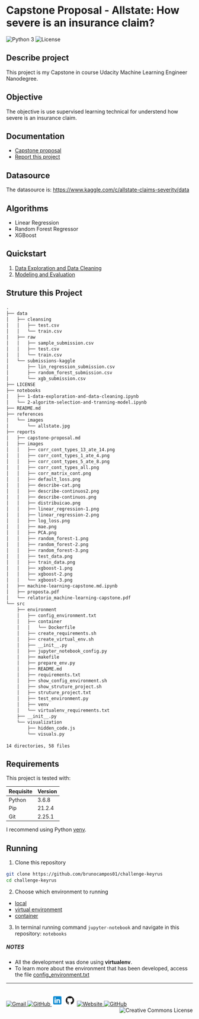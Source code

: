 # Capstone Proposal - Allstate: How severe is an insurance claim?
![Python 3](https://img.shields.io/badge/Python-3-blue.svg)
![License](https://img.shields.io/badge/Code%20License-MIT-blue.svg)

## Describe project
 This project is my Capstone in course Udacity Machine Learning Engineer Nanodegree.

## Objective
The objective is use supervised learning technical for understend how severe is an insurance claim.

## Documentation
- [Capstone proposal](reports/)
- [Report this project](reports/)

## Datasource
The datasource is: https://www.kaggle.com/c/allstate-claims-severity/data

## Algorithms
- Linear Regression
- Random Forest Regressor
- XGBoost

## Quickstart
1. [Data Exploration and Data Cleaning](notebooks/)
2. [Modeling and Evaluation](notebooks/)

## Struture this Project
```
.
├── data
│   ├── cleansing
│   │   ├── test.csv
│   │   └── train.csv
│   ├── raw
│   │   ├── sample_submission.csv
│   │   ├── test.csv
│   │   └── train.csv
│   └── submissions-kaggle
│       ├── lin_regression_submission.csv
│       ├── random_forest_submission.csv
│       └── xgb_submission.csv
├── LICENSE
├── notebooks
│   ├── 1-data-exploration-and-data-cleaning.ipynb
│   └── 2-algoritm-selection-and-tranning-model.ipynb
├── README.md
├── references
│   └── images
│       └── allstate.jpg
├── reports
│   ├── capstone-proposal.md
│   ├── images
│   │   ├── corr_cont_types_13_ate_14.png
│   │   ├── corr_cont_types_1_ate_4.png
│   │   ├── corr_cont_types_5_ate_8.png
│   │   ├── corr_cont_types_all.png
│   │   ├── corr_matrix_cont.png
│   │   ├── default_loss.png
│   │   ├── describe-cat.png
│   │   ├── describe-continuos2.png
│   │   ├── describe-continuos.png
│   │   ├── distribuicao.png
│   │   ├── linear_regression-1.png
│   │   ├── linear_regression-2.png
│   │   ├── log_loss.png
│   │   ├── mae.png
│   │   ├── PCA.png
│   │   ├── random_forest-1.png
│   │   ├── random_forest-2.png
│   │   ├── random_forest-3.png
│   │   ├── test_data.png
│   │   ├── train_data.png
│   │   ├── xgboost-1.png
│   │   ├── xgboost-2.png
│   │   └── xgboost-3.png
│   ├── machine-learning-capstone.md.ipynb
│   ├── proposta.pdf
│   └── relatorio_machine-learning-capstone.pdf
└── src
    ├── environment
    │   ├── config_environment.txt
    │   ├── container
    │   │   └── Dockerfile
    │   ├── create_requirements.sh
    │   ├── create_virtual_env.sh
    │   ├── __init__.py
    │   ├── jupyter_notebook_config.py
    │   ├── makefile
    │   ├── prepare_env.py
    │   ├── README.md
    │   ├── requirements.txt
    │   ├── show_config_environment.sh
    │   ├── show_struture_project.sh
    │   ├── struture_project.txt
    │   ├── test_environment.py
    │   ├── venv
    │   └── virtualenv_requirements.txt
    ├── __init__.py
    └── visualization
        ├── hidden_code.js
        └── visuals.py

14 directories, 58 files
```

## Requirements
This project is tested with:

| Requisite      | Version  |
|----------------|----------|
| Python         | 3.6.8    |
| Pip            | 21.2.4   |
| Git            | 2.25.1   |

I recommend using Python [venv](https://github.com/brunocampos01/becoming-a-expert-python#virtual-environment).

## Running
1. Clone this repository
```sh
git clone https://github.com/brunocampos01/challenge-keyrus
cd challenge-keyrus
```

2. Choose which environment to running
 - [local](src/environment/README.md)
 - [virtual environment](src/environment/README.md)
 - [container](src/environment/README.md)

3. In terminal running command `jupyter-notebook` and navigate in this repository: `notebooks`

##### NOTES
- All the development was done using **virtualenv**. 
- To learn more about the environment that has been developed, access the file [config_environment.txt](src/environment/config_environment.txt)

---

<p  align="left">
<br/>
<a href="mailto:brunocampos01@gmail.com" target="_blank"><img src="https://github.com/brunocampos01/devops/blob/master/images/email.png" alt="Gmail" width="30">
</a>
<a href="https://stackoverflow.com/users/8329698/bruno-campos" target="_blank"><img src="https://github.com/brunocampos01/devops/blob/master/images/stackoverflow.png" alt="GitHub" width="30">
</a>
<a href="https://www.linkedin.com/in/brunocampos01" target="_blank"><img src="https://github.com/brunocampos01/devops/blob/master/images/linkedin.png" alt="LinkedIn" width="30"></a>
<a href="https://github.com/brunocampos01" target="_blank"><img src="https://github.com/brunocampos01/devops/blob/master/images/github.png" alt="GitHub" width="30"></a>
<a href="https://brunocampos01.netlify.app/" target="_blank"><img src="https://github.com/brunocampos01/devops/blob/master/images/blog.png" alt="Website" width="30">
</a>
<a href="https://medium.com/@brunocampos01" target="_blank"><img src="https://github.com/brunocampos01/devops/blob/master/images/medium.png" alt="GitHub" width="30">
</a>
<a rel="license" href="http://creativecommons.org/licenses/by-sa/4.0/"><img alt="Creative Commons License" style="border-width:0" src="https://i.creativecommons.org/l/by-sa/4.0/88x31.png",  align="right" /></a><br/>
</p>

